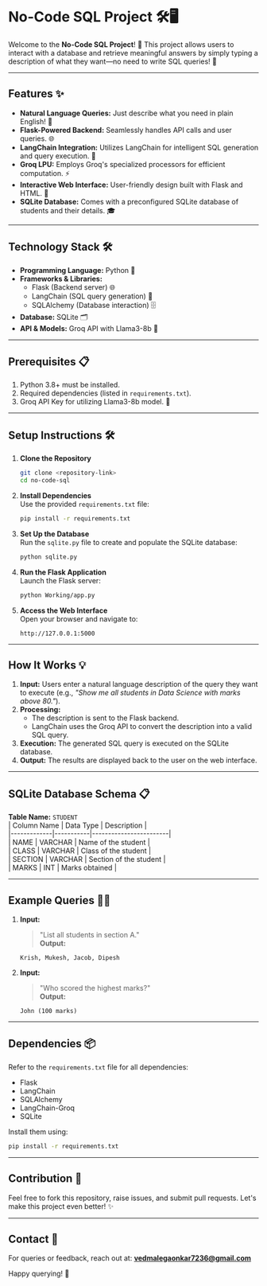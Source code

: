 #  No-Code SQL Project 🛠️🖥️

Welcome to the **No-Code SQL Project**! 🚀 This project allows users to interact with a database and retrieve meaningful answers by simply typing a description of what they want—no need to write SQL queries! 🎉

---

## Features ✨

- **Natural Language Queries:** Just describe what you need in plain English! 📝  
- **Flask-Powered Backend:** Seamlessly handles API calls and user queries. 🌐  
- **LangChain Integration:** Utilizes LangChain for intelligent SQL generation and query execution. 🧠  
- **Groq LPU:** Employs Groq's specialized processors for efficient computation. ⚡  
- **Interactive Web Interface:** User-friendly design built with Flask and HTML. 🎨  
- **SQLite Database:** Comes with a preconfigured SQLite database of students and their details. 🎓

---

## Technology Stack 🛠️

- **Programming Language:** Python 🐍  
- **Frameworks & Libraries:**  
  - Flask (Backend server) 🌐  
  - LangChain (SQL query generation) 🔗  
  - SQLAlchemy (Database interaction) 🗄️  
- **Database:** SQLite 🗂️  
- **API & Models:** Groq API with Llama3-8b 🤖  

---

## Prerequisites 📋

1. Python 3.8+ must be installed.  
2. Required dependencies (listed in `requirements.txt`).  
3. Groq API Key for utilizing Llama3-8b model. 🔑  

---

## Setup Instructions 🛠️

1. **Clone the Repository**  
   ```bash
   git clone <repository-link>
   cd no-code-sql
   ```

2. **Install Dependencies**  
   Use the provided `requirements.txt` file:  
   ```bash
   pip install -r requirements.txt
   ```

3. **Set Up the Database**  
   Run the `sqlite.py` file to create and populate the SQLite database:  
   ```bash
   python sqlite.py
   ```

4. **Run the Flask Application**  
   Launch the Flask server:  
   ```bash
   python Working/app.py
   ```

5. **Access the Web Interface**  
   Open your browser and navigate to:  
   ```
   http://127.0.0.1:5000
   ```

---

## How It Works 💡

1. **Input:** Users enter a natural language description of the query they want to execute (e.g., *"Show me all students in Data Science with marks above 80."*).  
2. **Processing:**  
   - The description is sent to the Flask backend.  
   - LangChain uses the Groq API to convert the description into a valid SQL query.  
3. **Execution:** The generated SQL query is executed on the SQLite database.  
4. **Output:** The results are displayed back to the user on the web interface.

---

## SQLite Database Schema 📋

**Table Name:** `STUDENT`  
| Column Name | Data Type | Description            |  
|-------------|-----------|------------------------|  
| NAME        | VARCHAR   | Name of the student    |  
| CLASS       | VARCHAR   | Class of the student   |  
| SECTION     | VARCHAR   | Section of the student |  
| MARKS       | INT       | Marks obtained         |  

---

## Example Queries 🧑‍💻

1. **Input:**  
   > "List all students in section A."  
   **Output:**  
   ```  
   Krish, Mukesh, Jacob, Dipesh  
   ```

2. **Input:**  
   > "Who scored the highest marks?"  
   **Output:**  
   ```  
   John (100 marks)  
   ```

---

## Dependencies 📦

Refer to the `requirements.txt` file for all dependencies:
- Flask
- LangChain
- SQLAlchemy
- LangChain-Groq
- SQLite  

Install them using:  
```bash
pip install -r requirements.txt
```

---

## Contribution 🤝

Feel free to fork this repository, raise issues, and submit pull requests. Let's make this project even better! ✨

---

## Contact 📧

For queries or feedback, reach out at: **vedmalegaonkar7236@gmail.com**  

Happy querying! 🎉
